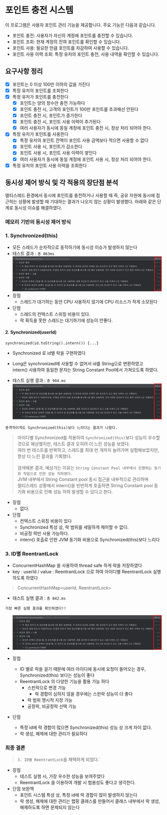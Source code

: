# 포인트 충전 시스템
이 프로그램은 사용자 포인트 관리 기능을 제공합니다. 주요 기능은 다음과 같습니다.
- 포인트 충전: 사용자가 자신의 계정에 포인트를 충전할 수 있습니다.
- 포인트 조회: 현재 계정의 잔여 포인트를 확인할 수 있습니다.
- 포인트 사용: 필요한 만큼 포인트를 차감하여 사용할 수 있습니다.
- 포인트 사용 이력 조회: 특정 유저의 포인트 충전, 사용 내역을 확인할 수 있습니다.

## 요구사항 정리
- [x] 포인트는 0 이상 100만 이하의 값을 가진다
- [x] 특정 유저의 포인트를 조회한다
- [x] 특정 유저가 포인트를 충전한다
    - [x] 포인트는 양의 정수만 충전 가능하다
    - [x] 포인트 충전 시, 고객의 포인트가 100만 포인트를 초과해선 안된다
    - [x] 포인트 충전 시, 포인트가 증가한다
    - [x] 포인트 충전 시, 포인트 사용 이력이 추가된다
    - [x] 여러 사용자가 동시에 동일 계정에 포인트 충전 시, 정상 처리 되어야 한다.
- [x] 특정 유저가 포인트를 사용한다
    - [x] 특정 유저의 포인트 잔액이 포인트 사용 금액보다 적으면 사용할 수 없다
    - [x] 포인트 사용 시, 포인트가 감소한다
    - [x] 포인트 사용 시, 포인트 사용 이력이 쌓인다
    - [x] 여러 사용자가 동시에 동일 계정에 포인트 사용 시, 정상 처리 되어야 한다.
- [x] 특정 유저의 포인트 사용 이력을 조회한다

## 동시성 제어 방식 및 각 적용의 장단점 분석
멀티스레드 환경에서 동시에 포인트를 충전하거나 사용할 때
즉, 공유 자원에 동시에 접근하는 상황에 발생할 때 기대하는 결과가 나오지 않는 상황이 발생했다.
아래와 같은 단계로 동시성 이슈를 해결하였다.

### 메모리 기반의 동시성 제어 방식

### 1. Synchronized(this)
- 모든 스레드가 순차적으로 동작하기에 동시성 이슈가 발생하지 않는다
- 테스트 결과 : `총 863ms`
  ![Sync(this).png](doc/image/Sync(this).png)
- 장점
  - 스레드가 대기하는 동안 CPU 사용하지 않기에 CPU 리소스가 적게 소모된다
- 단점
  - 스레드의 컨텍스트 스위칭 비용이 있다.
  - 락 획득을 못한 스레드는 대기하기에 성능이 안좋다.

#### 2. Synchronized(userId)
```
synchronized(id.toString().intern()) {...}
```
- Synchronized 로 id별 락을 구현하였다
- Long은 synchronized에 사용할 수 없어서 id를 String으로 변환하였고
  <br> intern() 사용하여 동일한 문자는 String Constant Pool에서 가져오도록 하였다.

- 테스트 실행 결과 : `총 904.ms`
  ![Sync(StringKey).png](doc/image/Sync(StringKey).png)

`충격적이게도 Synchronized(this)보다 느리다는 결과가 나왔다.`

> 아이디별 Synchronized를 적용하여 `Synchronized(this)`보다 성능이 우수할 것으로 예상했지만, 테스트 결과 오히려 더 느린 성능을 보였다.<br>
> 여러 번 테스트를 반복하고, 스레드를 최대 만 개까지 늘려가며 실험해보았지만, 항상 더 느린 결과를 기록했다.<br><br>
> 검색해본 결과, 예상가는 이유는 `String Constant Pool 내부에서 진행하는 동기화 작업으로 인한 성능 저하였다.`<br>
> JVM 내부에서 String Constant pool 동시 접근을 내부적으로 관리하며<br>
> 멀티스레드 상황에서 intern()을 빈번하게 호출하면 String Constant pool 동기화 비용으로 인해 성능 저하 발생할 수 있다고 한다.

- 장점
  - 없다.
- 단점
  - 컨텍스트 스위칭 비용이 있다
  - Synchronized 특성 상, 락 범위를 세밀하게 제어할 수 없다.
  - 비공정 락만 사용 가능하다.
  - intern() 호출로 인한 JVM 동기화 비용으로 Synchronized(this)보다 느리다

### 3. ID별 ReentrantLock

- ConcurrentHashMap 을 사용하여 thread safe 하게 락을 저장하였다
- key : userId / value : ReentrantLock 으로 하여 아이디별 ReentrantLock 실행하도록 하였다
> ConcurrentHashMap<userId, ReentrantLock>
- 테스트 실행 결과 : `총 842.ms`

`가장 빠른 실행 결과를 확인하였다!!`
- ![userLock.png](doc/image/userLock.png)

- 장점
  - ID 별로 락을 걸기 때문에 여러 아이디에 동시에 요청이 들어오는 경우, Synchronized(this) 보다는 성능이 좋다
  - ReentrantLock 의 다양한 기능을 활용 가능 하다
    - 스핀락으로 변경 가능
      - 락 경합이 심하지 않을 경우에는 스핀락 성능이 더 좋다
    - 락 범위 명시적 지정 가능
    - 공정락, 비공정락 선택 가능
- 단점
  - 특정 id에 락 경합이 많으면 Synchronized(this) 성능 상 크게 차이 없다.
  - 락 생성, 해제에 대한 관리가 필요하다

### 최종 결론
> `3. ID별 ReentrantLock`을 채택하게 되었다.`
- 장점
  -  테스트 실행 시, 가장 우수한 성능을 보여주었다
  - ReentrantLock 을 이용하여 개발 시 범용성도 좋다고 생각한다. 
- 단점 보완책
  - 포인트 시스템 특성 상, 특정 id에 락 경합이 많이 발생하지 않는다
  - 락 생성, 해제에 대한 관리는 랩핑 클래스를 만들어서 클래스 내부에서 락 생성, 해제하도록 하면 문제되지 않는다